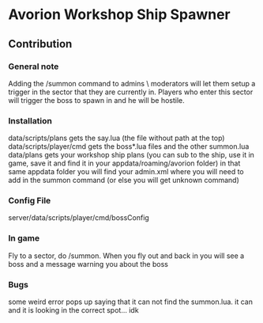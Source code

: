 # Avorion Workshop Ship Spawner
## Contribution
### General note
Adding the /summon command to admins \ moderators will let them setup a trigger in the sector that they are currently in.  Players who enter this sector will trigger the boss to spawn in and he will be hostile.

### Installation
data/scripts/plans gets the say.lua (the file without path at the top)
data/scripts/player/cmd gets the boss*.lua files and the other summon.lua
data/plans gets your workshop ship plans (you can sub to the ship, use it in game, save it and find it in your appdata/roaming/avorion folder)
in that same appdata folder you will find your admin.xml where you will need to add in the summon command (or else you will get unknown command)

### Config File
server/data/scripts/player/cmd/bossConfig

### In game
Fly to a sector, do /summon.  When you fly out and back in you will see a boss and a message warning you about the boss

### Bugs

some weird error pops up saying that it can not find the summon.lua.  it can and it is looking in the correct spot... idk